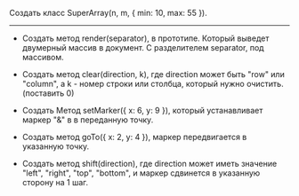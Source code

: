 Создать класс SuperArray(n, m, { min: 10, max: 55 }).
***

* Создать метод render(separator), в прототипе. Который выведет двумерный массив в документ. С разделителем separator, под массивом.

* Создать метод clear(direction, k), где direction может быть "row" или "column", а k - номер строки или столбца, который нужно очистить. (поставить 0)

* Создать Метод setMarker({ x: 6, y: 9 }), который устанавливает маркер "&" в в переданную точку.

* Создать метод goTo({ x: 2, y: 4 }), маркер передвигается в указанную точку.

* Создать метод shift(direction), где direction может иметь значение "left", "right", "top", "bottom", и маркер сдвинется в указанную сторону на 1 шаг.